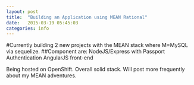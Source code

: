 ```yaml
---
layout: post
title:  "Building an Application using MEAN Rational"
date:   2015-03-19 05:45:03
categories: info
---
```


#Currently building 2 new projects with the MEAN stack where M=MySQL via sequelize.
##Component are:
NodeJS/Express with Passport Authentication
AngularJS front-end

Being hosted on OpenShift. Overall solid stack. Will post more frequently about my MEAN adventures. 
